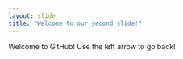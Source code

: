 ```yaml
---
layout: slide
title: "Welcome to our second slide!"
---
```

Welcome to GitHub!
Use the left arrow to go back!

